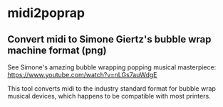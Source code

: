 # midi2poprap

## Convert midi to Simone Giertz's bubble wrap machine format (png)

See Simone's amazing bubble wrapping popping musical masterpiece: https://www.youtube.com/watch?v=nLGs7auWdgE

This tool converts midi to the industry standard format for bubble wrap musical devices, which happens to be compatible with most printers.


